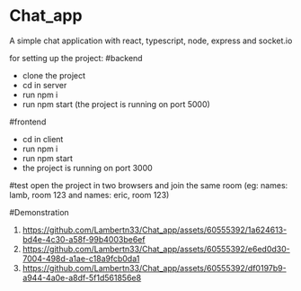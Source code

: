 # Chat_app
A simple chat application with react, typescript, node, express and socket.io

for setting up the project:
 #backend
   - clone the project
   - cd in server
   - run npm i
   - run npm start (the project is running on port 5000)

#frontend
  - cd in client
  - run npm i
  - run npm start
  - the project is running on port 3000

#test
  open the project in two browsers and join the same room (eg: names: lamb, room 123 and names: eric, room 123)

#Demonstration
1. https://github.com/Lambertn33/Chat_app/assets/60555392/1a624613-bd4e-4c30-a58f-99b4003be6ef
2. https://github.com/Lambertn33/Chat_app/assets/60555392/e6ed0d30-7004-498d-a1ae-c18a9fcb0da1
3. https://github.com/Lambertn33/Chat_app/assets/60555392/df0197b9-a944-4a0e-a8df-5f1d561856e8
